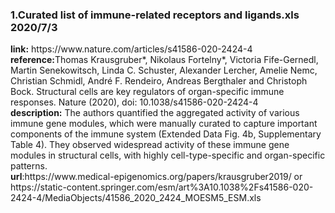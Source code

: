 <h3>1.Curated list of immune-related receptors and ligands.xls 2020/7/3<br></h3>
<strong>link:</strong> https://www.nature.com/articles/s41586-020-2424-4 <br>
<strong>reference:</strong>Thomas Krausgruber*, Nikolaus Fortelny*, Victoria Fife-Gernedl, Martin Senekowitsch, Linda C. Schuster, Alexander Lercher, Amelie Nemc, Christian Schmidl, André F. Rendeiro, Andreas Bergthaler and Christoph Bock. Structural cells are key regulators of organ-specific immune responses. Nature (2020), doi: 10.1038/s41586-020-2424-4 <br>
<strong>description:</strong>  The authors quantified the aggregated activity of various immune gene modules, which were manually curated to capture important components of the immune system (Extended Data Fig. 4b, Supplementary Table 4). They observed widespread activity of these immune gene modules in structural cells, with highly cell-type-specific and organ-specific patterns.<br>
<strong>url</strong>:https://www.medical-epigenomics.org/papers/krausgruber2019/ or https://static-content.springer.com/esm/art%3A10.1038%2Fs41586-020-2424-4/MediaObjects/41586_2020_2424_MOESM5_ESM.xls
